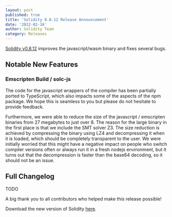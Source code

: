 ```yaml
---
layout: post
published: true
title: 'Solidity 0.8.12 Release Announcement'
date: '2022-02-16'
author: Solidity Team
category: Releases
---
```


[Solidity v0.8.12](https://github.com/ethereum/solidity/releases/tag/v0.8.12)
improves the javascript/wasm binary and fixes several bugs.

## Notable New Features

### Emscripten Build / solc-js

The code for the javascript wrappers of the compiler has been partially
ported to TypeScript, which also impacts some of the aspects of the npm package.
We hope this is seamless to you but please do not hesitate to provide feedback.

Furthermore, we were able to reduce the size of the javascript / emscripten
binaries from 27 megabytes to just over 8. The reason for the large binary
in the first place is that we include the SMT solver Z3.
The size reduction is achieved by compressing the binary using LZ4 and
decompressing it when it is loaded, which should be completely transparent to the user.
We were initially worried that this might have a negative impact on people who
switch compiler versions often or always run it in a fresh nodejs environment,
but it turns out that the decompression is faster than the base64 decoding,
so it should not be an issue.

## Full Changelog

TODO

A big thank you to all contributors who helped make this release possible!

Download the new version of Solidity [here](https://github.com/ethereum/solidity/releases/tag/v0.8.12).